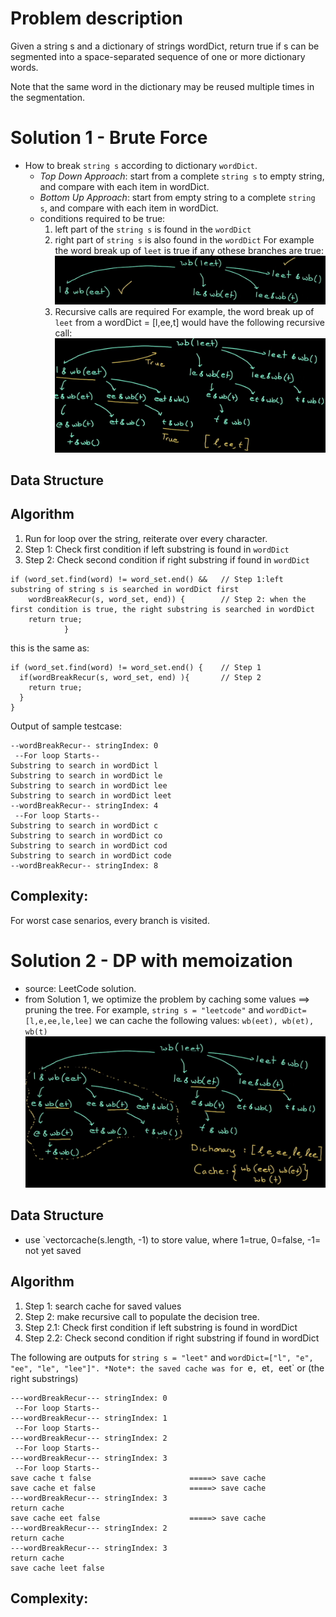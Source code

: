 # Problem description
Given a string s and a dictionary of strings wordDict, return true if s can be segmented into a space-separated sequence of one or more dictionary words.

Note that the same word in the dictionary may be reused multiple times in the segmentation.
# Solution 1 - Brute Force
* How to break `string s` according to dictionary `wordDict`.
  - *Top Down Approach*: start from a complete `string s` to empty string, and compare with each item in wordDict.
  - *Bottom Up Approach*: start from empty string to a complete `string s`, and compare with each item in wordDict.
  - conditions required to be true: 
    1. left part of the `string s` is found in the `wordDict`
    2. right part of `string s` is also found in the `wordDict`
For example the word break up of `leet` is true if any othese branches are true: ![image info](./1.png)
    3. Recursive calls are required
For example, the word break up of `leet` from a wordDict = [l,ee,t] would have the following recursive call:![image info](./2.png)

## Data Structure 
## Algorithm
1. Run for loop over the string, reiterate over every character.
2. Step 1: Check first condition if left substring is found in `wordDict`
3. Step 2: Check second condition if right substring if found in `wordDict`
```
if (word_set.find(word) != word_set.end() &&   // Step 1:left substring of string s is searched in wordDict first
    wordBreakRecur(s, word_set, end)) {        // Step 2: when the first condition is true, the right substring is searched in wordDict    
    return true;
            }
```
this is the same as:
```
if (word_set.find(word) != word_set.end() {    // Step 1
  if(wordBreakRecur(s, word_set, end) ){       // Step 2
    return true;
  }
}   
```
Output of sample testcase: 
```
--wordBreakRecur-- stringIndex: 0
 --For loop Starts--
Substring to search in wordDict l
Substring to search in wordDict le
Substring to search in wordDict lee
Substring to search in wordDict leet
--wordBreakRecur-- stringIndex: 4
 --For loop Starts--
Substring to search in wordDict c
Substring to search in wordDict co
Substring to search in wordDict cod
Substring to search in wordDict code
--wordBreakRecur-- stringIndex: 8
```
## Complexity:
For worst case senarios, every branch is visited.

# Solution 2 - DP with memoization
* source: LeetCode solution.
* from Solution 1, we optimize the problem by caching some values ==> pruning the tree.
For example, `string s = "leetcode"` and `wordDict=[l,e,ee,le,lee]` we can cache the following values: `wb(eet), wb(et), wb(t)` ![image info](./3.png)
## Data Structure 
* use `vector<int>cache(s.length, -1) to store value, where 1=true, 0=false, -1= not yet saved
## Algorithm
1. Step 1: search cache for saved values
2. Step 2: make recursive call to populate the decision tree. 
3. Step 2.1: Check first condition if left substring is found in wordDict
4. Step 2.2: Check second condition if right substring if found in wordDict

The following are outputs for `string s = "leet"` and `wordDict=["l", "e", "ee", "le", "lee"]".
*Note*: the saved cache was for `e`, `et`, `eet`  or (the right substrings)
```
---wordBreakRecur--- stringIndex: 0
 --For loop Starts--
---wordBreakRecur--- stringIndex: 1
 --For loop Starts--
---wordBreakRecur--- stringIndex: 2
 --For loop Starts--
---wordBreakRecur--- stringIndex: 3
 --For loop Starts--
save cache t false                      =====> save cache 
save cache et false                     =====> save cache 
---wordBreakRecur--- stringIndex: 3
return cache
save cache eet false                    =====> save cache 
---wordBreakRecur--- stringIndex: 2
return cache
---wordBreakRecur--- stringIndex: 3
return cache
save cache leet false

```
## Complexity:
